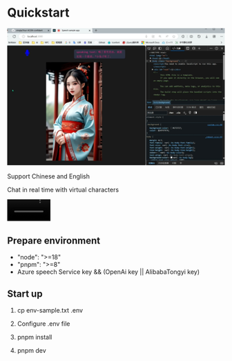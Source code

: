 # Quickstart

![](./public/demo.png)

Support Chinese and English

Chat in real time with virtual characters

<video src="https://github.com/sinajia/Your-ACGN-confidant/assets/7146748/1151ef88-f02f-4e2c-be95-fa325cac3a93" width="100" controls preload></video>

## Prepare environment

- "node": ">=18"
- "pnpm": ">=8"
- Azure speech Service key && (OpenAi key || AlibabaTongyi key)

## Start up

1. cp env-sample.txt .env

2. Configure .env file

3. pnpm install

4. pnpm dev
